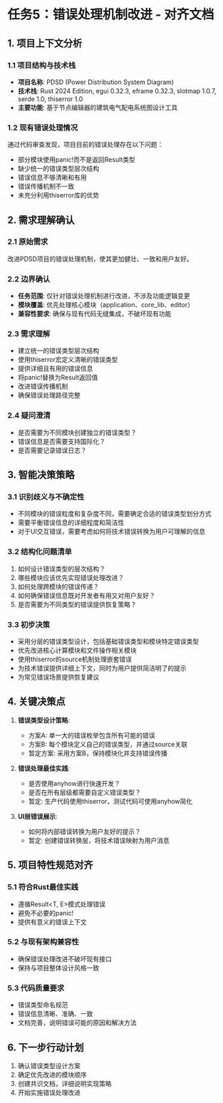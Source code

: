 # 任务5：错误处理机制改进 - 对齐文档

## 1. 项目上下文分析

### 1.1 项目结构与技术栈
- **项目名称**: PDSD (Power Distribution System Diagram)
- **技术栈**: Rust 2024 Edition, egui 0.32.3, eframe 0.32.3, slotmap 1.0.7, serde 1.0, thiserror 1.0
- **主要功能**: 基于节点编辑器的建筑电气配电系统图设计工具

### 1.2 现有错误处理情况
通过代码审查发现，项目目前的错误处理存在以下问题：
- 部分模块使用panic!而不是返回Result类型
- 缺少统一的错误类型层次结构
- 错误信息不够清晰和有用
- 错误传播机制不一致
- 未充分利用thiserror库的优势

## 2. 需求理解确认

### 2.1 原始需求
改进PDSD项目的错误处理机制，使其更加健壮、一致和用户友好。

### 2.2 边界确认
- **任务范围**: 仅针对错误处理机制进行改进，不涉及功能逻辑变更
- **模块覆盖**: 优先处理核心模块（application、core_lib、editor）
- **兼容性要求**: 确保与现有代码无缝集成，不破坏现有功能

### 2.3 需求理解
- 建立统一的错误类型层次结构
- 使用thiserror宏定义清晰的错误类型
- 提供详细且有用的错误信息
- 将panic!替换为Result返回值
- 改进错误传播机制
- 确保错误处理路径完整

### 2.4 疑问澄清
- 是否需要为不同模块创建独立的错误类型？
- 错误信息是否需要支持国际化？
- 是否需要记录错误日志？

## 3. 智能决策策略

### 3.1 识别歧义与不确定性
- 不同模块的错误粒度和复杂度不同，需要确定合适的错误类型划分方式
- 需要平衡错误信息的详细程度和简洁性
- 对于UI交互错误，需要考虑如何将技术错误转换为用户可理解的信息

### 3.2 结构化问题清单
1. 如何设计错误类型的层次结构？
2. 哪些模块应该优先实现错误处理改进？
3. 如何处理跨模块的错误传递？
4. 如何确保错误信息既对开发者有用又对用户友好？
5. 是否需要为不同类型的错误提供恢复策略？

### 3.3 初步决策
- 采用分层的错误类型设计，包括基础错误类型和模块特定错误类型
- 优先改进核心计算模块和文件操作相关模块
- 使用thiserror的source机制处理嵌套错误
- 为技术错误提供详细上下文，同时为用户提供简洁明了的提示
- 为常见错误场景提供恢复建议

## 4. 关键决策点

1. **错误类型设计策略**:
   - 方案A: 单一大的错误枚举包含所有可能的错误
   - 方案B: 每个模块定义自己的错误类型，并通过source关联
   - 暂定方案: 采用方案B，保持模块化并支持错误传播

2. **错误处理最佳实践**:
   - 是否使用anyhow进行快速开发？
   - 是否在所有层级都需要自定义错误类型？
   - 暂定: 生产代码使用thiserror，测试代码可使用anyhow简化

3. **UI层错误展示**:
   - 如何将内部错误转换为用户友好的提示？
   - 暂定: 创建错误转换层，将技术错误映射为用户消息

## 5. 项目特性规范对齐

### 5.1 符合Rust最佳实践
- 遵循Result<T, E>模式处理错误
- 避免不必要的panic!
- 提供有意义的错误上下文

### 5.2 与现有架构兼容性
- 确保错误处理改进不破坏现有接口
- 保持与项目整体设计风格一致

### 5.3 代码质量要求
- 错误类型命名规范
- 错误信息清晰、准确、一致
- 文档完善，说明错误可能的原因和解决方法

## 6. 下一步行动计划

1. 确认错误类型设计方案
2. 确定优先改进的模块顺序
3. 创建共识文档，详细说明实现策略
4. 开始实施错误处理改进